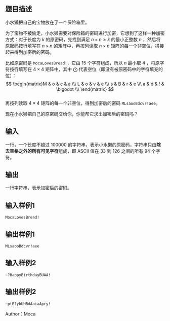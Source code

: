 ## 题目描述
小水獭把自己的宝物放在了一个保险箱里。

为了宝物不被偷走，小水獭需要对保险箱的密码进行加密，它想到了这样一种加密方式：对于长度为 $k$ 的原密码，先找到满足 $n\times n \ge k$ 的最小正整数 $n$ ，然后将原密码按行填写在 $n \times n$ 的矩阵中，再按列读取 $n \times n$ 矩阵的每一个非空位，拼接起来得到加密后的密码。

比如原密码是 `MocaLovesBread!`，它由 $15$ 个字符组成，所以 $n$ 最小取 $4$ ，将原字符按行填写在 $4 \times 4$ 矩阵中，其中 $\bigodot$ 代表空位（即没有被原密码中的字符填充的位）：
$$
    \begin{matrix}M & o & c & a \\\ L & o & v & e \\\ s & B & r & e \\\ a & d & ! & \bigodot \\\ 
    \end{matrix}
$$				
再按列读取 $4 \times 4$ 矩阵的每一个非空位，得到加密后的密码 `MLsaooBdcvr!aee`。

现在小水獭把自己的原密码交给你，你能帮它求出加密后的密码吗？
## 输入
一行，一个长度不超过 $100000$ 的字符串，表示小水獭的原密码，字符串只由**除去空格之外的所有可见字符**组成，即 ASCII 值在 $33$ 到 $126$ 之间的所有 $94$ 个字符。
## 输出
一行字符串，表示加密后的密码。
## 输入样例1
    MocaLovesBread!
## 输出样例1
    MLsaooBdcvr!aee
## 输入样例2
    ~?HappyBirthdayBUAA!
## 输出样例2
    ~ptB?yhUHBdAaiaApry!

Author：Moca